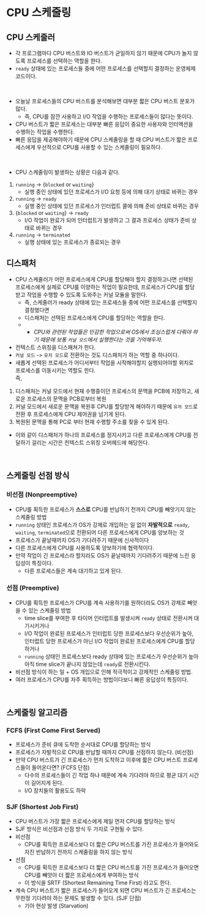 # CPU 스케줄링

## CPU 스케줄러
- 각 프로그램마다 CPU 버스트와 IO 버스트가 균일하지 않기 때문에 CPU가 놀지 않도록 프로세스를 선택하는 역할을 한다.
- `ready` 상태에 있는 프로세스들 중에 어떤 프로세스를 선택할지 결정하는 운영체제 코드이다.

<br>

- 오늘날 프로세스들의 CPU 버스트를 분석해보면 대부분 짧은 CPU 버스트 분포가 많다. 
  - 즉, CPU를 잠깐 사용하고 I/O 작업을 수행하는 프로세스들이 많다는 뜻이다.
- CPU 버스트가 짧은 프로세스는 대부분 빠른 응답이 중요한 사용자와 인터액션을 수행하는 작업을 수행한다. 
- 빠른 응답을 제공해야하기 때문에 CPU 스케줄링을 할 때 CPU 버스트가 짧은 프로세스에게 우선적으로 CPU를 사용할 수 있는 스케줄링이 필요하다.

<br>

- CPU 스케줄링이 발생하는 상황은 다음과 같다.
1. `running` -> {`blocked` or `waiting`}
   - 실행 중인 상태에 있던 프로세스가 I/O 요청 등에 의해 대기 상태로 바뀌는 경우
2. `running` -> `ready`
   - 실행 중인 상태에 있던 프로세스가 인터럽트 콜에 의해 준비 상태로 바뀌는 경우
3. {`blocked` or `waiting`} -> `ready`
   - I/O 작업이 완료가 되어 인터럽트가 발생하고 그 결과 프로세스 상태가 준비 상태로 바뀌는 경우
4. `running` -> `terminated`
   - 실행 상태에 있는 프로세스가 종료되는 경우 

## 디스패처
- CPU 스케줄러가 어떤 프로세스에게 CPU를 할당해야 할지 결정하고나면 선택된 프로세스에게 실제로 CPU를 이양하는 작업이 필요한데, 프로세스가 CPU를 할당받고 작업을 수행할 수 있도록 도와주는 커널 모듈을 말한다.
  - 즉, 스케줄러가 ready 상태에 있는 프로세스들 중에 어떤 프로세스를 선택할지 결정했다면
  - 디스패처는 선택된 프로세스에게 CPU를 할당하는 역할을 한다.
  - - _CPU와 관련된 작업들은 민감한 작업으로써 OS에서 조심스럽게 다뤄야 하기 때문에 보통 `커널 모드`에서 실행한다는 것을 기억해두자._
- 컨텍스트 스위칭을 디스패쳐가 한다.
- `커널 모드` -> `유저 모드`로 전환하는 것도 디스패처가 하는 역할 중 하나이다.
- 새롭게 선택된 프로세스가 어디서부터 작업을 시작해야할지 실행되어야할 위치로 프로세스를 이동시키는 역할도 한다. <br>
즉,
1. 디스패처는 커널 모드에서 현재 수행중이던 프로세스의 문맥을 PCB에 저장하고, 새로운 프로세스의 문맥을 PCB로부터 복원
2. 커널 모드에서 새로운 문맥을 복원후 CPU를 할당받게 해야하기 때문에 `유저 모드`로 전환 후 프로세스에게 CPU 제어권을 넘기게 된다.
3. 복원된 문맥을 통해 PC로 부터 현재 수행할 주소를 찾을 수 있게 된다.

- 이와 같이 디스패처가 하나의 프로세스를 정지시키고 다른 프로세스에게 CPU를 전달하기 걸리는 시간은 컨텍스트 스위칭 오버헤드에 해당한다.

<br>

## 스케줄링 선점 방식

### 비선점 (Nonpreemptive)
- CPU를 획득한 프로세스가 **스스로** CPU를 반납하기 전까지 CPU를 빼앗기지 않는 스케줄링 방법
- `running` 상태인 프로세스가 OS가 강제로 개입하는 일 없이 **자발적으로** `ready`, `waiting`, `terminated`으로 전환되어 다른 프로세스에게 CPU를 양보하는 것
- 프로세스가 끝날때까지 OS가 기다려주기 때문에 신사적이다
- 다른 프로세스에게 CPU를 사용하도록 양보하기에 협력적이다. 
- 만약 작업이 긴 프로세스라 할지라도 OS가 끝날때까지 기다려주기 때문에 느린 응답성이 특징이다.
  - 다른 프로세스들은 계속 대기하고 있게 된다.

### 선점 (Preemptive)
- CPU를 획득한 프로세스가 CPU를 계속 사용하기를 원하더라도 OS가 강제로 빼앗을 수 있는 스케줄링 방법
  - time slice를 부여한 후 타이머 인터럽트를 발생시켜 `ready` 상태로 전환시켜 대기시키거나
  - I/O 작업이 완료된 프로세스가 인터럽트 당한 프로세스보다 우선순위가 높아, 인터럽트 당한 프로세스가 아닌 I/O 작업이 완료된 프로세스에게 CPU를 할당하거나
  - `running` 상태인 프로세스보다 ready 상태에 있는 프로세스가 우선순위가 높아 아직 time slice가 끝나지 않았는데 `ready`로 전환시킨다.
- 비선점 방식이 하는 일 + OS 개입으로 인해 적극적이고 강제적인 스케줄링 방법.
- 여러 프로세스가 CPU를 자주 획득하는 방법이다보니 빠른 응답성이 특징이다.

<br>

## 스케줄링 알고리즘
### FCFS (First Come First Served)
- 프로세스가 준비 큐에 도착한 순서대로 CPU를 할당하는 방식
- 프로세스가 자발적으로 CPU를 반납할 때까지 CPU를 선점하지 않는다. (비선점)
- 만약 CPU 버스트가 긴 프로세스가 먼저 도착하고 이후에 짧은 CPU 버스트 프로세스들이 들어온다면? (FCFS 단점)
  - 다수의 프로세스들이 긴 작업 하나 때문에 계속 기다려야 하므로 평균 대기 시간이 길어지게 된다.
  - I/O 장치들의 활용도도 하락

### SJF (Shortest Job First)
- CPU 버스트가 가장 짧은 프로세스에게 제일 먼저 CPU를 할당하는 방식
- SJF 방식은 비선점과 선점 방식 두 가지로 구현될 수 있다.
- 비선점
  - CPU를 획득한 프로세스보다 더 짧은 CPU 버스트를 가진 프로세스가 들어와도 자진 반납하기 전까지 스케줄링을 하지 않는 방식
- 선점
  - CPU를 획득한 프로세스보다 더 짧은 CPU 버스트를 가진 프로세스가 들어오면 CPU를 빼앗아 더 짧은 프로세스에게 부여하는 방식
  - 이 방식을 SRTF (Shortest Remaining Time First) 라고도 한다.
- 계속 CPU 버스트가 짧은 프로세스가 들어오게 되면 CPU 버스트가 긴 프로세스는 무한정 기다려야 하는 문제도 발생할 수 있다. (SJF 단점)
  - 기아 현상 발생 (Starvation)
